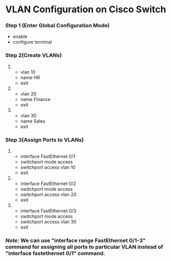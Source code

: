 # VLAN Configuration on Cisco Switch

### Step 1 (Enter Global Configuration Mode)


* enable
* configure terminal


### Step 2(Create VLANs)
1. * vlan 10
   * name HR
   * exit

2. * vlan 20
   * name Finance
   * exit

3. * vlan 30
   * name Sales
   * exit


### Step 3(Assign Ports to VLANs)

1. * interface FastEthernet 0/1
   * switchport mode access
   *   switchport access vlan 10
    * exit

2.  * interface FastEthernet 0/2
    * switchport mode access
    * switchport access vlan 20
    * exit

3.  * interface FastEthernet 0/3
    * switchport mode access
    * switchport access vlan 30
    * exit
  ### ***Note:*** We can use "interface range FastEthernet 0/1-3" command for assigning all ports to particular VLAN instead of "interface fastethernet 0/1" command.
